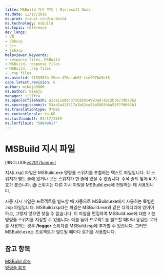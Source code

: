 ```yaml
---
title: MSBuild 지시 파일 | Microsoft Docs
ms.date: 11/15/2016
ms.prod: visual-studio-dev14
ms.technology: msbuild
ms.topic: reference
dev_langs:
- VB
- CSharp
- C++
- jsharp
helpviewer_keywords:
- response files, MSBuild
- MSBuild, response files
- MSBuild, .rsp files
- .rsp files
ms.assetid: 9f53987b-20ee-470a-ab62-fce997bb5e15
caps.latest.revision: 6
author: mikejo5000
ms.author: mikejo
manager: jillfra
ms.openlocfilehash: a1ce11edac37368b9c4993a87a8c2b3e734b7862
ms.sourcegitcommit: 53aa5a413717a1b62ca56a5983b6a50f7f0663b3
ms.translationtype: MTE95
ms.contentlocale: ko-KR
ms.lasthandoff: 04/17/2019
ms.locfileid: "59649617"
---
```

# <a name="msbuild-response-files"></a>MSBuild 지시 파일
[!INCLUDE[vs2017banner](../includes/vs2017banner.md)]

지시(.rsp) 파일은 MSBuild.exe 명령줄 스위치를 포함하는 텍스트 파일입니다. 각 스위치가 별도 줄에 있거나 모든 스위치가 한 줄에 있을 수 있습니다. 주석 줄의 앞에 **#** 기호가 붙습니다. **@** 스위치는 다른 지시 파일을 MSBuild.exe에 전달하는 데 사용됩니다.  
  
 자동 지시 파일은 프로젝트를 빌드할 때 자동으로 MSBuild.exe에서 사용하는 특별한 .rsp 파일입니다. MSBuild.rsp라는 파일은 MSBuild.exe와 같은 디렉터리에 있어야 하고, 그렇지 않으면 찾을 수 없습니다. 이 파일을 편집하여 MSBuild.exe에 대한 기본 명령줄 스위치를 지정할 수 있습니다. 예를 들어 프로젝트를 빌드할 때마다 동일한 로거를 사용하는 경우 **/logger** 스위치를 MSBuild.rsp에 추가할 수 있습니다. 그러면 MSBuild.exe는 프로젝트가 빌드될 때마다 로거를 사용합니다.  
  
## <a name="see-also"></a>참고 항목  
 [MSBuild 참조](../msbuild/msbuild-reference.md)   
 [명령줄 참조](../msbuild/msbuild-command-line-reference.md)
